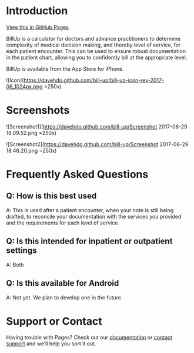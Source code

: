 # Introduction
[View this in GitHub Pages](https://davehdo.github.io/bill-up/)

BillUp is a calculator for doctors and advance practitioners to determine complexity of medical decision making, and thereby level of service, for each patient encounter. This can be used to ensure robust documentation in the patient chart, allowing you to confidently bill at the appropriate level.

BillUp is available from the App Store for iPhone.

![Icon](https://davehdo.github.com/bill-up/bill-up-icon-rev-2017-06_1024px.png  =250x)


# Screenshots
![Screenshot1](https://davehdo.github.com/bill-up/Screenshot 2017-06-29 18.09.52.png =250x)

![Screenshot2](https://davehdo.github.com/bill-up/Screenshot 2017-06-29 18.46.20.png =250x)


# Frequently Asked Questions
## Q: How is this best used
A: This is used after a patient encounter, when your note is still being drafted, to reconcile your documentation with the services you provided and the requirements for each level of service

## Q: Is this intended for inpatient or outpatient settings
A: Both

## Q: Is this available for Android
A: Not yet. We plan to develop one in the future


# Support or Contact

Having trouble with Pages? Check out our [documentation](https://help.github.com/categories/github-pages-basics/) or [contact support](https://github.com/contact) and we’ll help you sort it out.
